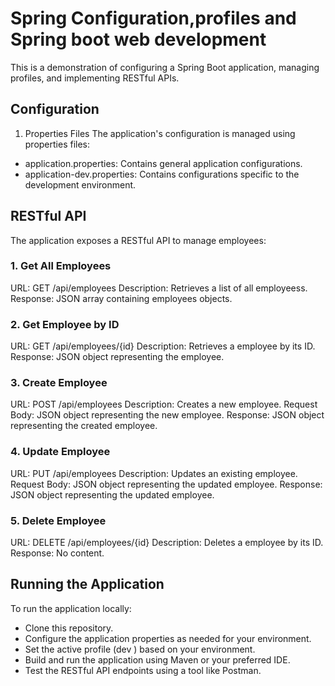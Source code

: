 # Spring Configuration,profiles and Spring boot web development

This is a demonstration of configuring a Spring Boot application, managing profiles, and implementing RESTful APIs.

## Configuration
1. Properties Files
The application's configuration is managed using properties files:

- application.properties: Contains general application configurations.
- application-dev.properties: Contains configurations specific to the development environment.

## RESTful API
The application exposes a RESTful API to manage employees:

### 1. Get All Employees
URL: GET /api/employees
Description: Retrieves a list of all employeess.
Response: JSON array containing employees objects.
### 2. Get Employee by ID
URL: GET /api/employees/{id}
Description: Retrieves a employee by its ID.
Response: JSON object representing the employee.
### 3. Create Employee
URL: POST /api/employees
Description: Creates a new employee.
Request Body: JSON object representing the new employee.
Response: JSON object representing the created employee.
### 4. Update Employee
URL: PUT /api/employees
Description: Updates an existing employee.
Request Body: JSON object representing the updated employee.
Response: JSON object representing the updated employee.
### 5. Delete Employee
URL: DELETE /api/employees/{id}
Description: Deletes a employee by its ID.
Response: No content.
## Running the Application
To run the application locally:

- Clone this repository.
- Configure the application properties as needed for your environment.
- Set the active profile (dev ) based on your environment.
- Build and run the application using Maven or your preferred IDE.
- Test the RESTful API endpoints using a tool like Postman.
